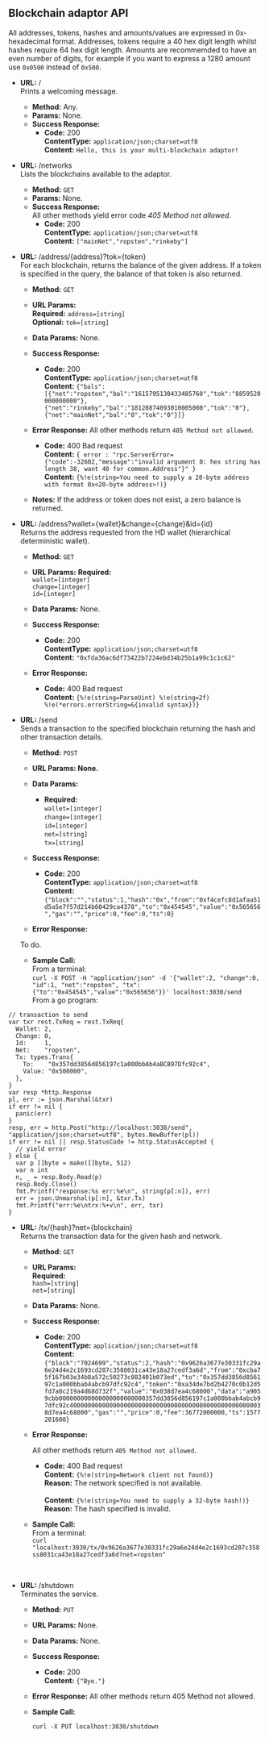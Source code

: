 **Blockchain adaptor API**
----
  All addresses, tokens, hashes and amounts/values are expressed in 0x-hexadecimal format. Addresses, tokens require a 40 hex digit length whilst hashes require 64 hex digit length. Amounts are recommemded to have an even number of digits, for example if you want to express a 1280 amount use `0x0500` instead of `0x500`. 

* **URL:** /<br/>
  Prints a welcoming message.
  * **Method:** Any.
  * **Params:** None.
  * **Success Response:**<br/>
      * **Code:** 200 <br/>
    **ContentType:** `application/json;charset=utf8` <br/>
    **Content:** `Hello, this is your multi-blockchain adaptor!` <br/>

* **URL:** /networks<br/>
  Lists the blockchains available to the adaptor.
  * **Method:** `GET`
  * **Params:** None. 
  * **Success Response:** <br/>
        All other methods yield error code _405 Method not allowed_.
      * **Code:** 200 <br />
      **ContentType:** `application/json;charset=utf8` <br/>
      **Content:** `["mainNet","ropsten","rinkeby"]`<br/>
  
* **URL:** /address/{address}?tok={token}<br/>
  For each blockchain, returns the balance of the given address. If a token is specified in the query, the balance of that token is also returned.
  * **Method:** `GET`
  * **URL Params:**<br/> 
     **Required:** `address=[string]`<br/>
     **Optional:** `tok=[string]`
  * **Data Params:** None.
  * **Success Response:**
      * **Code:** 200 <br/>
    **ContentType:** `application/json;charset=utf8` <br/>
    **Content:** `{"bals":[{"net":"ropsten","bal":"1615795130433485760","tok":"8859520000000000"},{"net":"rinkeby","bal":"18128874093010005000","tok":"0"},{"net":"mainNet","bal":"0","tok":"0"}]}`
  * **Error Response:**
      All other methods return `405 Method not allowed`.

      * **Code:** 400 Bad request <br />
    **Content:** `{ error : "rpc.ServerError={"code":-32602,"message":"invalid argument 0: hex string has length 38, want 40 for common.Address"}" }`<br />
    **Content:** `{%!e(string=You need to supply a 20-byte address with format 0x<20-byte address>!)}`

  * **Notes:** If the address or token does not exist, a zero balance is returned.
  
* **URL:** /address?wallet={wallet}&change={change}&id={id}<br/>
  Returns the address requested from the HD wallet (hierarchical deterministic wallet).
  * **Method:** `GET`
  * **URL Params:**
     **Required:** <br/>
           `wallet=[integer]`<br/>
           `change=[integer]`<br/>
         `id=[integer]`
  * **Data Params:** None.
  * **Success Response:**
    * **Code:** 200 <br />
    **ContentType:** `application/json;charset=utf8` <br/>
    **Content:** `"0xfda36ac6df73422b7224ebd34b25b1a99c1c1c62"`
 
  * **Error Response:**
    * **Code:** 400 Bad request<br/>
    **Content:** `{%!e(string=ParseUint) %!e(string=2f) %!e(*errors.errorString=&{invalid syntax})}`

  
* **URL:** /send
<br/>Sends a transaction to the specified blockchain returning the hash and other transaction details.
  * **Method:** `POST`<br/>
  * **URL Params: None.**
  * **Data Params:**
      * **Required:**<br/>
      `wallet=[integer]`<br/>
      `change=[integer]`<br/>
      `id=[integer]`<br/>
      `net=[string]`<br/>
    `tx=[string]`<br/>

  * **Success Response:**
      * **Code:** 200<br/>
    **ContentType:** `application/json;charset=utf8` <br/>
    **Content:** `{"block":"","status":1,"hash":"0x","from":"0xf4cefc8d1afaa51d5a5e7f57d214b60429ca4378","to":"0x454545","value":"0x565656","gas":"","price":0,"fee":0,"ts":0}`<br/>
 
  * **Error Response:**

  <TODO>To do.

  * **Sample Call:**<br/>
From a terminal:<br/>
`curl -X POST -H "application/json" -d '{"wallet":2, "change":0, "id":1, "net":"ropsten", "tx":{"to":"0x454545","value":"0x565656"}}' localhost:3030/send`<br/>
From a go program:
```
// transaction to send
var txr rest.TxReq = rest.TxReq{
  Wallet: 2,
  Change: 0,
  Id:     1,
  Net:    "ropsten",
  Tx: types.Trans{
    To:    "0x357dd3856d856197c1a000bbAb4aBCB97Dfc92c4",
    Value: "0x500000",
  },
}
var resp *http.Response
pl, err := json.Marshal(&txr)
if err != nil {
  panic(err)
}
resp, err = http.Post("http://localhost:3030/send", "application/json;charset=utf8", bytes.NewBuffer(pl))
if err != nil || resp.StatusCode != http.StatusAccepted {
  // yield error
} else {
  var p []byte = make([]byte, 512)
  var n int
  n, _ = resp.Body.Read(p)
  resp.Body.Close()
  fmt.Printf("response:%s err:%e\n", string(p[:n]), err)
  err = json.Unmarshal(p[:n], &txr.Tx)
  fmt.Printf("err:%e\ntrx:%+v\n", err, txr)
}
```

  
* **URL:** /tx/{hash}?net={blockchain}<br/>
  Returns the transaction data for the given hash and network.
  * **Method:** `GET`
  *  **URL Params:**<br/> 
    **Required:**<br/>`hash=[string]`<br/>
    `net=[string]`
  * **Data Params:** None.
  * **Success Response:**
      * **Code:** 200 <br/>
  **ContentType:** `application/json;charset=utf8` <br/>
    **Content:** `{"block":"7024699","status":2,"hash":"0x9626a3677e30331fc29a6e24d4e2c1693cd287c3588031ca43e18a27cedf3a6d","from":"0xcba75f167b03e34b8a572c50273c082401b073ed","to":"0x357dd3856d856197c1a000bbab4abcb97dfc92c4","token":"0xa34de7bd2b4270c0b12d5fd7a0c219a4d68d732f","value":"0x038d7ea4c68000","data":"a9059cbb000000000000000000000000357dd3856d856197c1a000bbab4abcb97dfc92c400000000000000000000000000000000000000000000000000038d7ea4c68000","gas":"","price":0,"fee":36772000000,"ts":1577201600}`
 
  * **Error Response:**

      All other methods return `405 Method not allowed`.

      * **Code:** 400 Bad request <br />
    **Content:** `{%!e(string=Network client not found)}`<br/>
    **Reason:** The network specified is not available.<br /><br/>
    **Content:** `{%!e(string=You need to supply a 32-byte hash!)}`
     **Reason:** The hash specified is invalid.<br />

  * **Sample Call:**<br/>
From a terminal:<br/>
`curl "localhost:3030/tx/0x9626a3677e30331fc29a6e24d4e2c1693cd287c358ss8031ca43e18a27cedf3a6d?net=ropsten"` 
<br/>

  
  * **URL:** /shutdown<br/>
  Terminates the service.

    * **Method:** `PUT`
    *  **URL Params:** None.
    * **Data Params:** None.
    * **Success Response:**
      * **Code:** 200 <br />
        **Content:** `{"Bye."}`
 
    * **Error Response:**
      All other methods return 405 Method not allowed.

    * **Sample Call:**

      `curl -X PUT localhost:3030/shutdown`  

